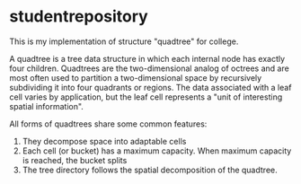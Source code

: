 # studentrepository

This is my implementation of structure "quadtree" for college.

A quadtree is a tree data structure in which each internal node has exactly four children. Quadtrees are the two-dimensional analog of octrees and are most often used to partition a two-dimensional space by recursively subdividing it into four quadrants or regions. The data associated with a leaf cell varies by application, but the leaf cell represents a "unit of interesting spatial information".

All forms of quadtrees share some common features:

1) They decompose space into adaptable cells
2) Each cell (or bucket) has a maximum capacity. When maximum capacity is reached, the bucket splits
3) The tree directory follows the spatial decomposition of the quadtree.
